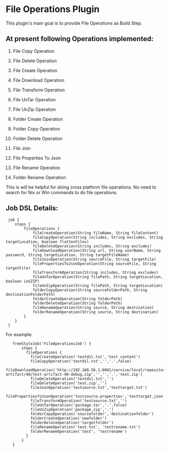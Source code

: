 File Operations Plugin
=====================
This plugin's main goal is to provide File Operations as Build Step.

At present following Operations implemented:
---
  1) File Copy Operation
  
  2) File Delete Operation
  
  3) File Create Operation
  
  4) File Download Operation
  
  5) File Transform Operation
  
  6) File UnTar Operation
  
  7) File UnZip Operation
  
  8) Folder Create Operation
  
  9) Folder Copy Operation
  
  10) Folder Delete Operation
  
  11) File Join
  
  12) File Properties To Json
  
  13) File Rename Operation
  
  14) Folder Rename Operation

This is will be helpful for doing cross platform file operations.
No need to search for Nix or Win commands to do file operations.

Job DSL Details:
----------------
```
 job {
    steps {
        fileOperations {
            fileCreateOperation(String fileName, String fileContent)
            fileCopyOperation(String includes, String excludes, String targetLocation, boolean flattenFiles)
            fileDeleteOperation(String includes, String excludes)
            fileDownloadOperation(String url, String userName, String password, String targetLocation, String targetFileName)
            fileJoinOperation(String sourceFile, String targetFile)
            filePropertiesToJsonOperation(String sourceFile, String targetFile)
            fileTransformOperation(String includes, String excludes)
            fileUnTarOperation(String filePath, String targetLocation, boolean isGZIP)
            fileUnZipOperation(String filePath, String targetLocation)
            folderCopyOperation(String sourceFolderPath, String destinationFolderPath)
            folderCreateOperation(String folderPath)
            folderDeleteOperation(String folderPath)
            fileRenameOperation(String source, String destination)
            folderRenameOperation(String source, String destination)
        }
    }
 }
 ```
 For example:
 ```
    freeStyleJob('FileOperationsJob') {
        steps {
          fileOperations {
            fileCreateOperation('testdsl.txt','test content')
            fileCopyOperation('testdsl.txt','','.',false)
            fileDownloadOperation('http://192.168.56.1:8081/service/local/repositories/MyWorks/content/sp/sd/test-artifact/40/test-artifact-40-debug.zip','','','.','test.zip')
            fileDeleteOperation('testdsl.txt','')
            fileDeleteOperation('test.zip','')
            fileJoinOperation('testsource.txt','testtarget.txt')
            filePropertiesToJsonOperation('testsource.properties','testtarget.json')
            fileTransformOperation('testsource.txt','')
            fileUnTarOperation('package.tar','.',false)
            fileUnZipOperation('package.zip','.')
            folderCopyOperation('sourcefolder','destinationfolder')
            folderCreateOperation('newfolder')
            folderDeleteOperation('targetfolder')
            fileRenameOperation('test.txt', 'testrename.txt')
            folderRenameOperation('test', 'testrename')
          }
        }
    }
 ```
